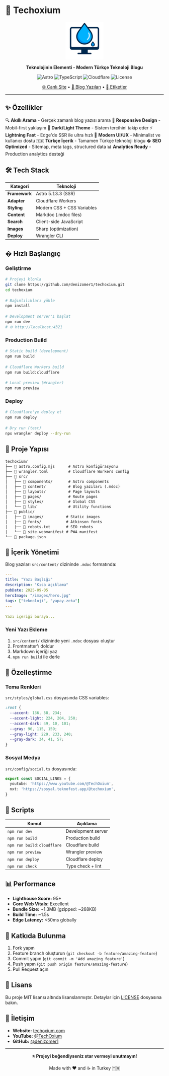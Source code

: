 # 🚀 Techoxium

<div align="center">
  <img src="public/images/logo.png" alt="Techoxium Logo" width="120" height="120">
  
  **Teknolojinin Elementi - Modern Türkçe Teknoloji Blogu**
  
  ![Astro](https://img.shields.io/badge/Astro-5.13.3-FF5D01?style=flat-square&logo=astro&logoColor=white)
  ![TypeScript](https://img.shields.io/badge/TypeScript-5.8.3-3178C6?style=flat-square&logo=typescript&logoColor=white)
  ![Cloudflare](https://img.shields.io/badge/Cloudflare-Workers-F38020?style=flat-square&logo=cloudflare&logoColor=white)
  ![License](https://img.shields.io/badge/License-MIT-green?style=flat-square)

  [🌐 Canlı Site](https://techoxium.com) • [📝 Blog Yazıları](https://techoxium.com/blog) • [🔖 Etiketler](https://techoxium.com/tag/technology)

</div>

---

## ✨ Özellikler

🔍 **Akıllı Arama** - Gerçek zamanlı blog yazısı arama
📱 **Responsive Design** - Mobil-first yaklaşım
🌙 **Dark/Light Theme** - Sistem tercihini takip eder
⚡ **Lightning Fast** - Edge'de SSR ile ultra hızlı
🎨 **Modern UI/UX** - Minimalist ve kullanıcı dostu
🇹🇷 **Türkçe İçerik** - Tamamen Türkçe teknoloji blogu
� **SEO Optimized** - Sitemap, meta tags, structured data
📊 **Analytics Ready** - Production analytics desteği

## 🛠️ Tech Stack

| Kategori | Teknoloji |
|----------|-----------|
| **Framework** | Astro 5.13.3 (SSR) |
| **Adapter** | Cloudflare Workers |
| **Styling** | Modern CSS + CSS Variables |
| **Content** | Markdoc (.mdoc files) |
| **Search** | Client-side JavaScript |
| **Images** | Sharp (optimization) |
| **Deploy** | Wrangler CLI |

## � Hızlı Başlangıç

### Geliştirme

```bash
# Projeyi klonla
git clone https://github.com/denizomer1/techoxium.git
cd techoxium

# Bağımlılıkları yükle
npm install

# Development server'ı başlat
npm run dev
# 🌐 http://localhost:4321
```

### Production Build

```bash
# Static build (development)
npm run build

# Cloudflare Workers build
npm run build:cloudflare

# Local preview (Wrangler)
npm run preview
```

### Deploy

```bash
# Cloudflare'ye deploy et
npm run deploy

# Dry run (test)
npx wrangler deploy --dry-run
```

## 📁 Proje Yapısı

```
techoxium/
├── 📄 astro.config.mjs      # Astro konfigürasyonu
├── 📄 wrangler.toml         # Cloudflare Workers config
├── 📁 src/
│   ├── 📁 components/       # Astro components
│   ├── 📁 content/          # Blog yazıları (.mdoc)
│   ├── 📁 layouts/          # Page layouts
│   ├── 📁 pages/            # Route pages
│   ├── 📁 styles/           # Global CSS
│   └── 📁 lib/              # Utility functions
├── 📁 public/
│   ├── 📁 images/          # Static images
│   ├── 📁 fonts/           # Atkinson fonts
│   ├── 📄 robots.txt       # SEO robots
│   └── 📄 site.webmanifest # PWA manifest
└── 📄 package.json
```

## 📝 İçerik Yönetimi

Blog yazıları `src/content/` dizininde `.mdoc` formatında:

```yaml
---
title: "Yazı Başlığı"
description: "Kısa açıklama"
pubDate: 2025-09-05
heroImage: "/images/hero.jpg"
tags: ["teknoloji", "yapay-zeka"]
---

Yazı içeriği buraya...
```

### Yeni Yazı Ekleme

1. `src/content/` dizininde yeni `.mdoc` dosyası oluştur
2. Frontmatter'ı doldur
3. Markdown içeriği yaz
4. `npm run build` ile derle

## 🎨 Özelleştirme

### Tema Renkleri

`src/styles/global.css` dosyasında CSS variables:

```css
:root {
  --accent: 136, 58, 234;
  --accent-light: 224, 204, 250;
  --accent-dark: 49, 10, 101;
  --gray: 96, 115, 159;
  --gray-light: 229, 233, 240;
  --gray-dark: 34, 41, 57;
}
```

### Sosyal Medya

`src/config/social.ts` dosyasında:

```typescript
export const SOCIAL_LINKS = {
  youtube: 'https://www.youtube.com/@TechOxium',
  nxt: 'https://sosyal.teknofest.app/@techoxium',
}
```

## 🔧 Scripts

| Komut | Açıklama |
|-------|----------|
| `npm run dev` | Development server |
| `npm run build` | Production build |
| `npm run build:cloudflare` | Cloudflare build |
| `npm run preview` | Wrangler preview |
| `npm run deploy` | Cloudflare deploy |
| `npm run check` | Type check + lint |

## 📊 Performance

- **Lighthouse Score:** 95+ 
- **Core Web Vitals:** Excellent
- **Bundle Size:** ~1.3MB (gzipped: ~268KB)
- **Build Time:** ~1.5s
- **Edge Latency:** <50ms globally

## 🤝 Katkıda Bulunma

1. Fork yapın
2. Feature branch oluşturun (`git checkout -b feature/amazing-feature`)
3. Commit yapın (`git commit -m 'Add amazing feature'`)
4. Push yapın (`git push origin feature/amazing-feature`)
5. Pull Request açın

## 📄 Lisans

Bu proje MIT lisansı altında lisanslanmıştır. Detaylar için [LICENSE](LICENSE) dosyasına bakın.

## 📧 İletişim

- **Website:** [techoxium.com](https://techoxium.com)
- **YouTube:** [@TechOxium](https://www.youtube.com/@TechOxium)
- **GitHub:** [@denizomer1](https://github.com/denizomer1)

---

<div align="center">
  
**⭐ Projeyi beğendiyseniz star vermeyi unutmayın!**

Made with ❤️ and ☕ in Turkey 🇹🇷

</div>
